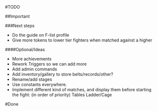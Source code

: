 #TODO

##Important

###Next steps
-   Do the guide on F-list profile
-   Give more tokens to lower tier fighters when matched against a higher

####Optional/Ideas
-   More achievements
-   Rework Triggers so we can add more
-   Add admin commands
-   Add inventory/gallery to store belts/records/other?
-   Rename/add stages
-   Use constants everywhere.
-   Implement different kind of matches, and display them before starting the fight: (in order of priority)
    Tables
    Ladder/Cage



#Done

